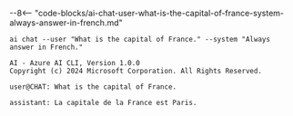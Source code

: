 --8<-- "code-blocks/ai-chat-user-what-is-the-capital-of-france-system-always-answer-in-french.md"
``` { .bash .cli-command title="System prompts are special instructions for the model" }
ai chat --user "What is the capital of France." --system "Always answer in French."
```

``` { .plaintext .cli-output hl_lines="6" }
AI - Azure AI CLI, Version 1.0.0
Copyright (c) 2024 Microsoft Corporation. All Rights Reserved.

user@CHAT: What is the capital of France.

assistant: La capitale de la France est Paris.
```
